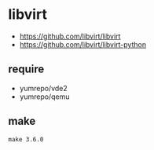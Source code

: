 # libvirt
* https://github.com/libvirt/libvirt
* https://github.com/libvirt/libvirt-python

## require
* yumrepo/vde2
* yumrepo/qemu

## make
```
make 3.6.0
```

